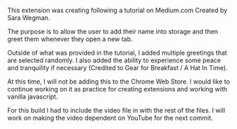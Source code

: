This extension was creating following a tutorial on Medium.com Created by Sara Wegman.

The purpose is to allow the user to add their name into storage and then greet them whenever they open a new tab.

Outside of what was provided in the tutorial, I added multiple greetings that are selected randomly. I also added the ability to experience some peace and tranquility if necessary (Credited to Gear for Breakfast / A Hat In Time).

At this time, I will not be adding this to the Chrome Web Store. I would like to continue working on it as practice for creating extensions and working with vanilla javascript.

For this build I had to include the video file in with the rest of the files. I will work on making the video dependent on YouTube for the next commit.